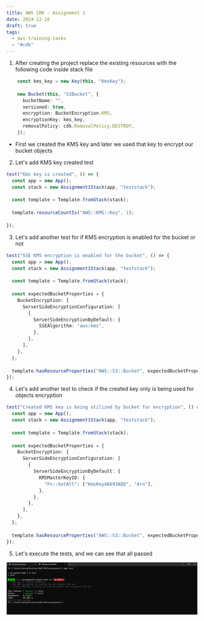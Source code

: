 ```yaml
---
title: AWS CDK - Assignment 1
date: 2024-12-16
draft: true
tags:
  - aws-training-tasks
  - "#cdk"
---
```

1. After creating the project replace the existing resources with the following code inside stack file

```ts
    const kms_key = new Key(this, "KmsKey");

    new Bucket(this, "S3Bucket", {
      bucketName: "",
      versioned: true,
      encryption: BucketEncryption.KMS,
      encryptionKey: kms_key,
      removalPolicy: cdk.RemovalPolicy.DESTROY,
    });
```

- First we created the KMS key and later we used that key to encrypt our bucket objects

2. Let's add KMS key created test

```ts
test("Kms key is created", () => {
  const app = new App();
  const stack = new Assignment1Stack(app, "teststack");

  const template = Template.fromStack(stack);

  template.resourceCountIs("AWS::KMS::Key", 1);

});
```

3. Let's add another test for if KMS encryption is enabled for the bucket or not

```ts
test("SSE KMS encryption is enabled for the bucket", () => {
  const app = new App();
  const stack = new Assignment1Stack(app, "teststack");

  const template = Template.fromStack(stack);

  const expectedBucketProperties = {
    BucketEncryption: {
      ServerSideEncryptionConfiguration: [
        {
          ServerSideEncryptionByDefault: {
            SSEAlgorithm: "aws:kms",
          },
        },
      ],
    },
  };

  template.hasResourceProperties("AWS::S3::Bucket", expectedBucketProperties);
});
```

4. Let's add another test to check if the created key only is being used for objects encryption

```ts
test("Created KMS key is being utilized by bucket for encryption", () => {
  const app = new App();
  const stack = new Assignment1Stack(app, "teststack");

  const template = Template.fromStack(stack);

  const expectedBucketProperties = {
    BucketEncryption: {
      ServerSideEncryptionConfiguration: [
        {
          ServerSideEncryptionByDefault: {
            KMSMasterKeyID: {
              "Fn::GetAtt": ["KmsKey46693ADD", "Arn"],
            },
          },
        },
      ],
    },
  };

  template.hasResourceProperties("AWS::S3::Bucket", expectedBucketProperties);
});
```

5. Let's execute the tests, and we can see that all passed

![AWS CDK - Assignment 1 - Tests passed](images/AWS%20CDK%20-%20Assignment%201%20-%20Tests%20passed.png)
